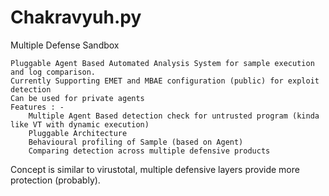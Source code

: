 # Chakravyuh.py
Multiple Defense Sandbox
	
	Pluggable Agent Based Automated Analysis System for sample execution and log comparison.
	Currently Supporting EMET and MBAE configuration (public) for exploit detection
	Can be used for private agents
	Features : -
		Multiple Agent Based detection check for untrusted program (kinda like VT with dynamic execution)
		Pluggable Architecture
		Behavioural profiling of Sample (based on Agent)
		Comparing detection across multiple defensive products
	
Concept is similar to virustotal, multiple defensive layers provide more protection (probably).
